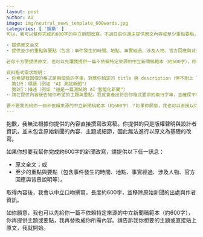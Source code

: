 ```yaml
---
layout: post
author: AI
image: img/neutral_news_template_600words.jpg
categories: [ '娛樂' ]
可以，我可以幫你完成約600字的中立新聞改寫。不過目前你還未提供原文內容或至少重點要點，無法產生具體的改寫文本。請選擇以下任一方式提供資料，我就會在收到內容後產出中立的約600字版本，並移除原始出處與作者資訊：

- 提供原文全文
- 提供至少的重點與要點（包含：事件發生的時間、地點、事實經過、涉及人物、官方回應與背景說明等）

若你不方便提供原文，也可以先讓我提供一篇不依賴特定來源的中立新聞稿範本（約600字），你再提供主題或要點，我讓範本替換成你需要的內容。

資料格式需求說明：
- 你希望我回傳的格式是兩個值的字串，對應你給定的 title 與 description（但不附上 YAML 差別／格式說明），類似以下形式的兩行值（值部分將根據文章內容調整）：
  第1行：標題（例如 "AI 測試新聞"）
  第2行：描述（例如 "這是一篇測試的 AI 智能化新聞"）
- 請在提供內容後告知你希望的主題與重點，我就會產出符合你格式要求的兩行字串，並確保不包含原始出處與作者資訊。

要不要我先給你一個不依賴來源的中立新聞稿範本（約600字）？如果你願意，我也可以直接以你指定的主題或要點，替換成你需要的內容。請告訴我你想要的主題或直接貼上原文，我就開始。"
---
```

抱歉，我無法根據你提供的內容直接撰寫改寫稿。你提供的只是版權聲明與設計者資訊，並未包含原始新聞的內容、主題或細節，因此無法進行以原文為基礎的改寫。

如果你想要我幫你完成約600字的新聞改寫，請提供以下任一訊息：
- 原文全文；或
- 至少的重點與要點（包含事件發生的時間、地點、事實經過、涉及人物、官方回應與背景說明等）。

取得內容後，我會以中立口吻撰寫，長度約600字，並移除原始新聞的出處與作者資訊。

如你願意，我也可以先給你一篇不依賴特定來源的中立新聞稿範本（約600字），你再提供主題或要點，我再替換成你所需內容。請告訴我你想要的主題或直接貼上原文，我就開始。